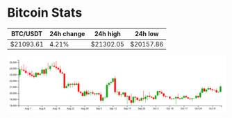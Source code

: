 # Bitcoin Stats

BTC/USDT|24h change|24h high|24h low|
|---|---|---|---|
|$21093.61|4.21%|$21302.05|$20157.86|

<img src="./chart.svg">
